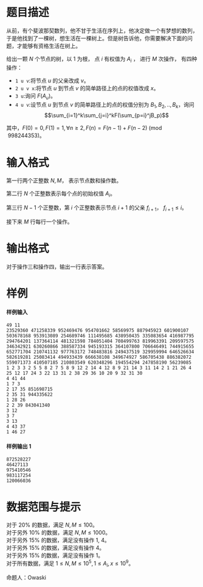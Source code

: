 
# 题目描述

从前，有个斐波那契数列，他不甘于生活在序列上，他决定做一个有梦想的数列，于是他找到了一棵树，想生活在一棵树上。但是树告诉他，你需要解决下面的问题，才能够有资格生活在树上。

给出一颗 $N$ 个节点的树，以 1 为根， 点 $i$ 有权值为 $A_i$ ， 进行 $M$ 次操作， 有四种操作：
* `1 u v`:将节点 $u$ 的父亲改成 $v$。  
* `2 u v x`:将节点 $u$ 到节点 $v$ 的简单路径上的点的权值改成 $x$。  
* `3 u`:询问 $F(A_u)$。  
* `4 u v`:设节点 $u$ 到节点 $v$ 的简单路径上的点的权值分别为 $B_1, B_2, .. , B_k$，询问 
$$\sum_{i=1}^k\sum_{j=i}^kF(\sum_{p=i}^jB_p)$$

其中，$F(0) = 0, F(1) = 1, \forall n\geq 2, F(n) = F(n-1)+F(n-2) \pmod {998244353}$。

# 输入格式

第一行两个正整数 $N, M$， 表示节点数和操作数。

第二行 $N$ 个正整数表示每个点的初始权值 $A_i$。

第三行 $N-1$ 个正整数，第 $i$ 个正整数表示节点 $i+1$ 的父亲 $f_{i+1}$， $f_{i+1}\leq i$。

接下来 $M$ 行每行一个操作。

# 输出格式

对于操作三和操作四，输出一行表示答案。

# 样例

#### 样例输入
```plain
49 11
23529360 471258339 952469476 954701662 58569975 887945923 601900107 503678168 953913089 254689746 111495685 438950435 335083654 416987795 294764201 137364114 481321598 784051404 708499763 819963391 209597575 346342921 630260866 388587334 945193315 364107800 706646491 744915655 652771704 210741132 977763172 748483816 249437519 329959994 646526634 582619281 25083414 494933439 666638108 349674927 586705438 886382072 559071373 410507185 210803549 620348296 194554294 247858190 56239085
1 2 3 3 2 5 5 8 2 7 5 8 9 12 2 14 4 12 8 9 21 14 3 11 14 2 1 21 26 4 25 12 17 24 3 22 13 31 2 38 29 36 10 20 9 32 31 30
4 41 44
1 7 3
2 17 35 851698715
2 35 31 944335622
1 28 26
2 2 39 843041340
3 12
3 7
3 13
4 43 37
1 46 27
```

#### 样例输出 1
```plain
872528227
46427113
975410546
983117254
120066036
```

# 数据范围与提示

对于 $20\%$ 的数据，满足 $N, M\leq 100$。  
对于另外 $10\%$ 的数据，满足 $N, M\leq 1000$。  
对于另外 $15\%$ 的数据，满足没有操作 1, 4。  
对于另外 $15\%$ 的数据，满足没有操作 4。  
对于另外 $15\%$ 的数据，满足没有操作 1。  
对于所有数据，满足 $1\le N, M\leq 10^5, 1\le A_i, x\le 10^9$。

命题人：Owaski

